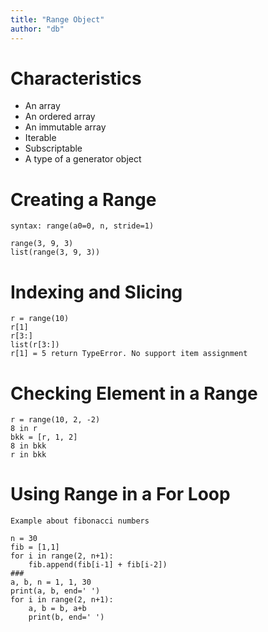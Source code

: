 ```yaml
---
title: "Range Object"
author: "db"
---
```


# Characteristics
- An array
- An ordered array
- An immutable array
- Iterable
- Subscriptable
- A type of a generator object

# Creating a Range
    syntax: range(a0=0, n, stride=1)
```
range(3, 9, 3)
list(range(3, 9, 3))
```

# Indexing and Slicing
```
r = range(10)
r[1]
r[3:]
list(r[3:])
r[1] = 5 return TypeError. No support item assignment
```

# Checking Element in a Range
```
r = range(10, 2, -2)
8 in r
bkk = [r, 1, 2]
8 in bkk
r in bkk
```

# Using Range in a For Loop
    Example about fibonacci numbers
```
n = 30
fib = [1,1]
for i in range(2, n+1):
    fib.append(fib[i-1] + fib[i-2])
###
a, b, n = 1, 1, 30
print(a, b, end=' ')
for i in range(2, n+1):
    a, b = b, a+b
    print(b, end=' ')
```




